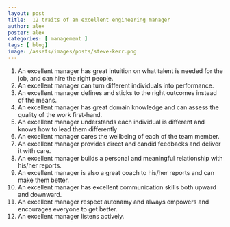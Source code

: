 ```yaml
---
layout: post
title:  12 traits of an excellent engineering manager
author: alex
poster: alex
categories: [ management ]
tags: [ blog]
image: /assets/images/posts/steve-kerr.png
---
```


1. An excellent manager has great intuition on what talent is needed for the job, and can hire the right people.
2. An excellent manager can turn different individuals into performance.
3. An excellent manager defines and sticks to the right outcomes instead of the means.
4. An excellent manager has great domain knowledge and can assess the quality of the work first-hand.
5. An excellent manager understands each individual is different and knows how to lead them differently
6. An excellent manager cares the wellbeing of each of the team member.
7. An excellent manager provides direct and candid feedbacks and deliver it with care.
8. An excellent manager builds a personal and meaningful relationship with his/her reports.
9. An excellent manager is also a great coach to his/her reports and can make them better.
10. An excellent manager has excellent communication skills both upward and downward.
11. An excellent manager respect autonamy and always empowers and encourages everyone to get better. 
12. An excellent manager listens actively.